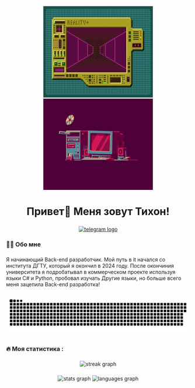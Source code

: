 ###

<p align="center">
 <img height="250" width="300" src="assets/giphy_2.webp" alt="Computer"/>
 <img height="250" width="300" src="assets/giphy.webp" alt="Computer"/>
</p>

###

<h1 align="center">Привет👋 Меня зовут Тихон!</h1>

###

<div align="center">
  <a href="https://t.me/Tihohod7" target="_blank">
    <img src="https://img.shields.io/static/v1?message=Telegram&logo=telegram&label=&color=2CA5E0&logoColor=white&labelColor=&style=for-the-badge" height="25" alt="telegram logo"  />
  </a>
</div>

###

<h3 align="left">👩‍💻  Обо мне</h3>

###

<p align="left">Я начинающий Back-end разработчик. Мой путь в it начался со института ДГТУ, который я окончил в 2024 году. После окончиния университета я подробатывал в коммерческом проекте используя языки C# и Python, пробовал изучать Другие языки, но больше всего меня зацепила Back-end разработка!</p>

###

<p align="center">
 <img width="600" src="assets/github-snake.svg" alt="snake"/>
</p>

###

<h3 align="left">🔥   Моя статистика :</h3>

###

<div align="center">
  <img src="https://streak-stats.demolab.com?user=Tihohod2000&locale=en&mode=daily&theme=dark&hide_border=false&border_radius=5&order=3" height="220" alt="streak graph"  />
</div>

###

<div align="center">
  <img src="https://github-readme-stats.vercel.app/api?username=Tihohod2000&hide_title=false&hide_rank=false&show_icons=true&include_all_commits=true&count_private=true&disable_animations=false&theme=dracula&locale=en&hide_border=false&order=1" height="150" alt="stats graph"  />
  <img src="https://github-readme-stats.vercel.app/api/top-langs?username=Tihohod2000&locale=en&hide_title=false&layout=compact&card_width=320&langs_count=5&theme=dracula&hide_border=false&order=2" height="150" alt="languages graph"  />
</div>

###
